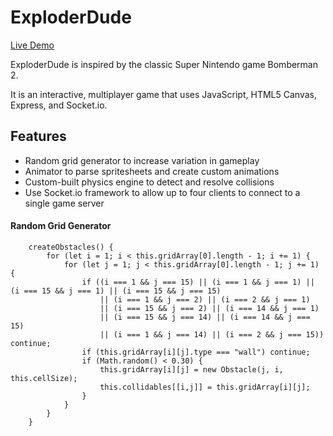 # ExploderDude

[Live Demo](http://exploder-dude.herokuapp.com)

ExploderDude is inspired by the classic Super Nintendo game Bomberman 2. 

It is an interactive, multiplayer game that uses JavaScript, HTML5 Canvas, Express, and Socket.io. 

## Features
* Random grid generator to increase variation in gameplay
* Animator to parse spritesheets and create custom animations
* Custom-built physics engine to detect and resolve collisions
* Use Socket.io framework to allow up to four clients to connect to a single game server

#### Random Grid Generator

```
    createObstacles() {
        for (let i = 1; i < this.gridArray[0].length - 1; i += 1) {
            for (let j = 1; j < this.gridArray[0].length - 1; j += 1) {
                if ((i === 1 && j === 15) || (i === 1 && j === 1) || (i === 15 && j === 1) || (i === 15 && j === 15)
                    || (i === 1 && j === 2) || (i === 2 && j === 1)
                    || (i === 15 && j === 2) || (i === 14 && j === 1)
                    || (i === 15 && j === 14) || (i === 14 && j === 15)
                    || (i === 1 && j === 14) || (i === 2 && j === 15)) continue;
                if (this.gridArray[i][j].type === "wall") continue;
                if (Math.random() < 0.30) {
                    this.gridArray[i][j] = new Obstacle(j, i, this.cellSize);
                    this.collidables[[i,j]] = this.gridArray[i][j];
                }
            }
        }
    }
```